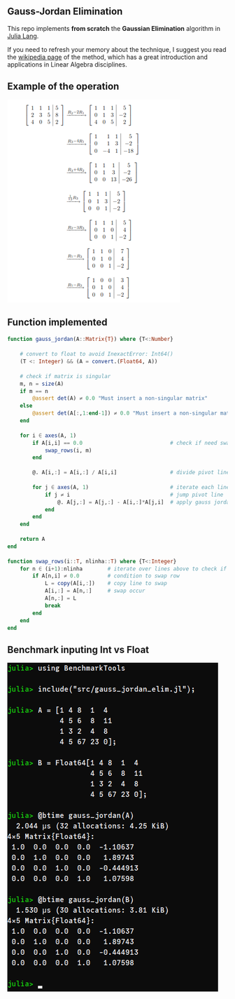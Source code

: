 ## Gauss-Jordan Elimination
This repo implements **from scratch** the **Gaussian Elimination** algorithm in [Julia Lang](julialang.org/).

If you need to refresh your memory about the technique, I suggest you read the [wikipedia page](https://en.wikipedia.org/wiki/Gaussian_elimination) of the method, which has a great introduction and applications in Linear Algebra disciplines.

## Example of the operation
![](imgs/gauss-jordan-operation.png) 


## Function implemented
```julia
function gauss_jordan(A::Matrix{T}) where {T<:Number}
    
    # convert to float to avoid InexactError: Int64()
    (T <: Integer) && (A = convert.(Float64, A))

    # check if matrix is singular
    m, n = size(A)
    if m == n
        @assert det(A) ≠ 0.0 "Must insert a non-singular matrix"
    else
        @assert det(A[:,1:end-1]) ≠ 0.0 "Must insert a non-singular matrix or a system matrix [A b]"
    end

    for i ∈ axes(A, 1)
        if A[i,i] == 0.0                            # check if need swap rows
            swap_rows(i, m)
        end

        @. A[i,:] = A[i,:] / A[i,i]                 # divide pivot line by pivot element

        for j ∈ axes(A, 1)                          # iterate each line for each pivot column, except pivot line
            if j ≠ i                                # jump pivot line
                @. A[j,:] = A[j,:] - A[i,:]*A[j,i]  # apply gauss jordan in each line
            end
        end
    end

    return A
end

function swap_rows(i::T, nlinha::T) where {T<:Integer}
    for n ∈ (i+1):nlinha        # iterate over lines above to check if could be swap
        if A[n,i] ≠ 0.0         # condition to swap row
            L = copy(A[i,:])    # copy line to swap
            A[i,:] = A[n,:]     # swap occur
            A[n,:] = L
            break
        end
    end
end
``` 

## Benchmark inputing Int vs Float
![](imgs/bench-float-int.png) 

